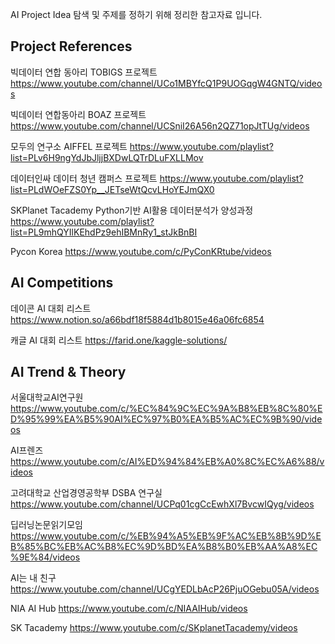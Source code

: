 AI Project Idea 탐색 및 주제를 정하기 위해 정리한 참고자료 입니다.

## Project References
빅데이터 연합 동아리 TOBIGS 프로젝트
https://www.youtube.com/channel/UCo1MBYfcQ1P9UOGqgW4GNTQ/videos

빅데이터 연합동아리 BOAZ 프로젝트
https://www.youtube.com/channel/UCSniI26A56n2QZ71opJtTUg/videos

모두의 연구소 AIFFEL 프로젝트
https://www.youtube.com/playlist?list=PLv6H9ngYdJbJljjBXDwLQTrDLuFXLLMov

데이터인싸 데이터 청년 캠퍼스 프로젝트
https://www.youtube.com/playlist?list=PLdWOeFZS0Yp__JETseWtQcvLHoYEJmQX0

SKPlanet Tacademy Python기반 AI활용 데이터분석가 양성과정
https://www.youtube.com/playlist?list=PL9mhQYIlKEhdPz9ehIBMnRy1_stJkBnBI

Pycon Korea
https://www.youtube.com/c/PyConKRtube/videos


## AI Competitions
데이콘 AI 대회 리스트
https://www.notion.so/a66bdf18f5884d1b8015e46a06fc6854


캐글 AI 대회 리스트
https://farid.one/kaggle-solutions/




## AI Trend & Theory
서울대학교AI연구원
https://www.youtube.com/c/%EC%84%9C%EC%9A%B8%EB%8C%80%ED%95%99%EA%B5%90AI%EC%97%B0%EA%B5%AC%EC%9B%90/videos



AI프렌즈
https://www.youtube.com/c/AI%ED%94%84%EB%A0%8C%EC%A6%88/videos


고려대학교 산업경영공학부 DSBA 연구실
https://www.youtube.com/channel/UCPq01cgCcEwhXl7BvcwIQyg/videos


딥러닝논문읽기모임
https://www.youtube.com/c/%EB%94%A5%EB%9F%AC%EB%8B%9D%EB%85%BC%EB%AC%B8%EC%9D%BD%EA%B8%B0%EB%AA%A8%EC%9E%84/videos

AI는 내 친구
https://www.youtube.com/channel/UCgYEDLbAcP26PjuOGebu05A/videos


NIA AI Hub
https://www.youtube.com/c/NIAAIHub/videos


SK Tacademy
https://www.youtube.com/c/SKplanetTacademy/videos
